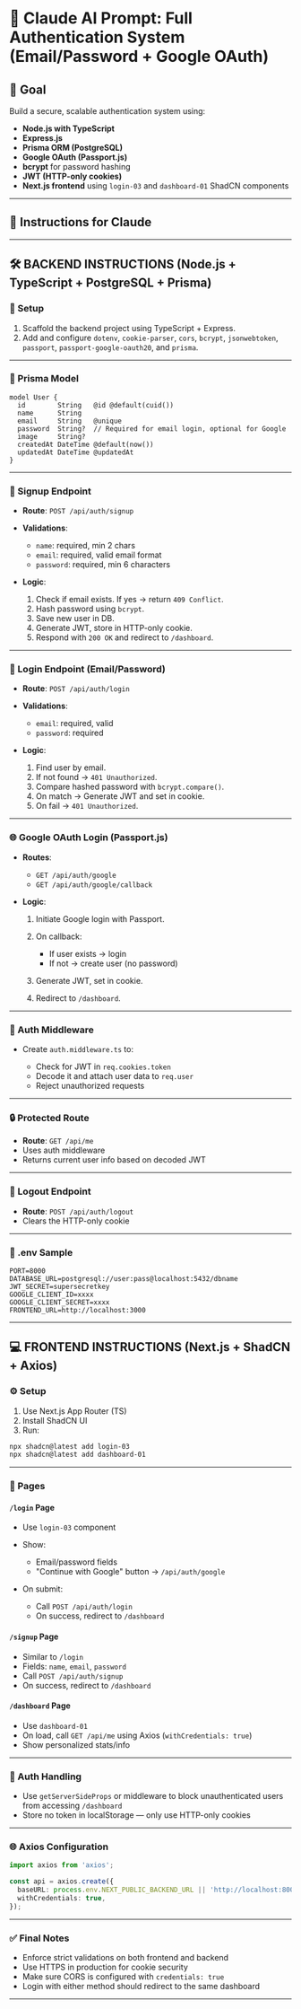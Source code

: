 
# 🤖 Claude AI Prompt: Full Authentication System (Email/Password + Google OAuth)

## 🎯 Goal

Build a secure, scalable authentication system using:

* **Node.js with TypeScript**
* **Express.js**
* **Prisma ORM (PostgreSQL)**
* **Google OAuth (Passport.js)**
* **bcrypt** for password hashing
* **JWT (HTTP-only cookies)**
* **Next.js frontend** using `login-03` and `dashboard-01` ShadCN components

---

## 📂 Instructions for Claude

---

## 🛠️ BACKEND INSTRUCTIONS (Node.js + TypeScript + PostgreSQL + Prisma)

### 🔧 Setup

1. Scaffold the backend project using TypeScript + Express.
2. Add and configure `dotenv`, `cookie-parser`, `cors`, `bcrypt`, `jsonwebtoken`, `passport`, `passport-google-oauth20`, and `prisma`.

---

### 🧬 Prisma Model

```prisma
model User {
  id        String   @id @default(cuid())
  name      String
  email     String   @unique
  password  String?  // Required for email login, optional for Google
  image     String?
  createdAt DateTime @default(now())
  updatedAt DateTime @updatedAt
}
```

---

### 🔐 Signup Endpoint

* **Route**: `POST /api/auth/signup`
* **Validations**:

  * `name`: required, min 2 chars
  * `email`: required, valid email format
  * `password`: required, min 6 characters
* **Logic**:

  1. Check if email exists. If yes → return `409 Conflict`.
  2. Hash password using `bcrypt`.
  3. Save new user in DB.
  4. Generate JWT, store in HTTP-only cookie.
  5. Respond with `200 OK` and redirect to `/dashboard`.

---

### 🔑 Login Endpoint (Email/Password)

* **Route**: `POST /api/auth/login`
* **Validations**:

  * `email`: required, valid
  * `password`: required
* **Logic**:

  1. Find user by email.
  2. If not found → `401 Unauthorized`.
  3. Compare hashed password with `bcrypt.compare()`.
  4. On match → Generate JWT and set in cookie.
  5. On fail → `401 Unauthorized`.

---

### 🌐 Google OAuth Login (Passport.js)

* **Routes**:

  * `GET /api/auth/google`
  * `GET /api/auth/google/callback`
* **Logic**:

  1. Initiate Google login with Passport.
  2. On callback:

     * If user exists → login
     * If not → create user (no password)
  3. Generate JWT, set in cookie.
  4. Redirect to `/dashboard`.

---

### 🔎 Auth Middleware

* Create `auth.middleware.ts` to:

  * Check for JWT in `req.cookies.token`
  * Decode it and attach user data to `req.user`
  * Reject unauthorized requests

---

### 🔒 Protected Route

* **Route**: `GET /api/me`
* Uses auth middleware
* Returns current user info based on decoded JWT

---

### 🚪 Logout Endpoint

* **Route**: `POST /api/auth/logout`
* Clears the HTTP-only cookie

---

### 🧠 .env Sample

```
PORT=8000
DATABASE_URL=postgresql://user:pass@localhost:5432/dbname
JWT_SECRET=supersecretkey
GOOGLE_CLIENT_ID=xxxx
GOOGLE_CLIENT_SECRET=xxxx
FRONTEND_URL=http://localhost:3000
```

---

## 💻 FRONTEND INSTRUCTIONS (Next.js + ShadCN + Axios)

### ⚙️ Setup

1. Use Next.js App Router (TS)
2. Install ShadCN UI
3. Run:

```bash
npx shadcn@latest add login-03
npx shadcn@latest add dashboard-01
```

---

### 📄 Pages

#### `/login` Page

* Use `login-03` component
* Show:

  * Email/password fields
  * "Continue with Google" button → `/api/auth/google`
* On submit:

  * Call `POST /api/auth/login`
  * On success, redirect to `/dashboard`

#### `/signup` Page

* Similar to `/login`
* Fields: `name`, `email`, `password`
* Call `POST /api/auth/signup`
* On success, redirect to `/dashboard`

#### `/dashboard` Page

* Use `dashboard-01`
* On load, call `GET /api/me` using Axios (`withCredentials: true`)
* Show personalized stats/info

---

### 🔐 Auth Handling

* Use `getServerSideProps` or middleware to block unauthenticated users from accessing `/dashboard`
* Store no token in localStorage — only use HTTP-only cookies

---

### 🌐 Axios Configuration

```ts
import axios from 'axios';

const api = axios.create({
  baseURL: process.env.NEXT_PUBLIC_BACKEND_URL || 'http://localhost:8000/api',
  withCredentials: true,
});
```

---

### ✅ Final Notes

* Enforce strict validations on both frontend and backend
* Use HTTPS in production for cookie security
* Make sure CORS is configured with `credentials: true`
* Login with either method should redirect to the same dashboard

---